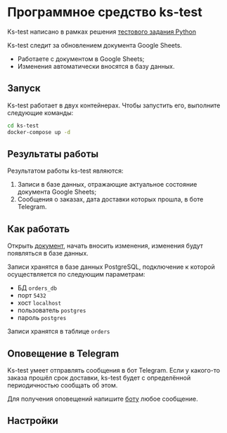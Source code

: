 # Программное средство ks-test

Ks-test написано в рамках решения [тестового задания Python]


Ks-test следит за обновлением документа Google Sheets.

- Работаете с документом в Google Sheets;
- Изменения автоматически вносятся в базу данных.


## Запуск

Ks-test работает в двух контейнерах.
Чтобы запустить его, выполните следующие команды:

```sh
cd ks-test
docker-compose up -d
```

## Результаты работы
Результатом работы ks-test являются:
1. Записи в базе данных, отражающие актуальное состояние документа Google Sheets;
2. Сообщения о заказах, дата доставки которых прошла, в боте Telegram.


## Как работать

Открыть [документ], начать вносить изменения, изменения будут появляться в базе данных.

Записи хранятся в базе данных PostgreSQL, подключение к которой осуществляется по следующим параметрам:
- БД ```orders_db```
- порт ```5432```
- хост ```localhost```
- пользователь ```postgres```
- пароль ```postgres```

Записи хранятся в таблице ```orders```

## Оповещение в Telegram
Ks-test умеет отправлять сообщения в бот Telegram.
Если у какого-то заказа прошёл срок доставки, ks-test будет с определённой периодичностью сообщать об этом.

Для получения оповещений напишите [боту] любое сообщение.


## Настройки



   [тестового задания Python]: <https://unwinddigital.notion.site/unwinddigital/Python-1fdcee22ef5345cf82b058c333818c08>
   [документ]: <https://docs.google.com/spreadsheets/d/17QEW5pedoH2n5pP1Jsny7MZnJAWQnOMrWhSjTGZ2vO8/edit#gid=0>
   [боту]: <t.me/YacynaPavel_ks_test_bot>
